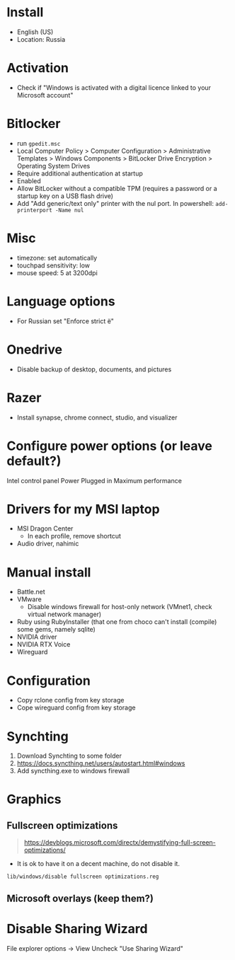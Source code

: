 # Install

* English (US)
* Location: Russia

# Activation

* Check if "Windows is activated with a digital licence linked to your Microsoft account"

# Bitlocker

* run ``gpedit.msc``
* Local Computer Policy > Computer Configuration > Administrative Templates > Windows Components > BitLocker Drive Encryption > Operating System Drives
* Require additional authentication at startup
* Enabled
* Allow BitLocker without a compatible TPM (requires a password or a startup key on a USB flash drive)
* Add "Add generic/text only" printer with the nul port. In powershell: ``add-printerport -Name nul``

# Misc

* timezone: set automatically
* touchpad sensitivity: low
* mouse speed: 5 at 3200dpi

# Language options

* For Russian set "Enforce strict ё"

# Onedrive

* Disable backup of desktop, documents, and pictures

# Razer

* Install synapse, chrome connect, studio, and visualizer

# Configure power options (or leave default?)

Intel control panel
Power
Plugged in
Maximum performance

# Drivers for my MSI laptop

* MSI Dragon Center
  * In each profile, remove shortcut
* Audio driver, nahimic

# Manual install

* Battle.net
* VMware
  * Disable windows firewall for host-only network (VMnet1, check virtual network manager)
* Ruby using RubyInstaller (that one from choco can't install (compile) some gems, namely sqlite)
* NVIDIA driver
* NVIDIA RTX Voice
* Wireguard

# Configuration

* Copy rclone config from key storage
* Cope wireguard config from key storage

# Synchting

1. Download Synchting to some folder
2. https://docs.syncthing.net/users/autostart.html#windows
3. Add syncthing.exe to windows firewall

# Graphics

## Fullscreen optimizations

> https://devblogs.microsoft.com/directx/demystifying-full-screen-optimizations/

* It is ok to have it on a decent machine, do not disable it.

`lib/windows/disable fullscreen optimizations.reg`

## Microsoft overlays (keep them?)

# Disable Sharing Wizard

File explorer options -> View
Uncheck "Use Sharing Wizard"
